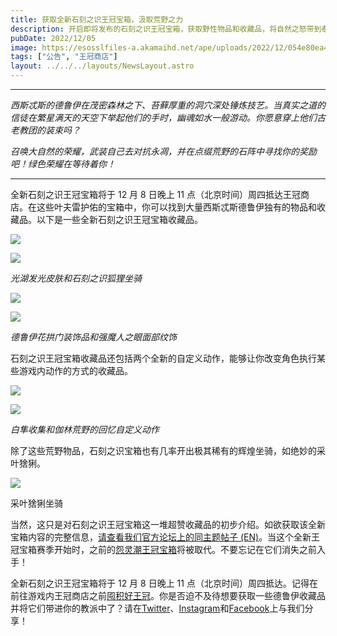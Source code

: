 ```yaml
---
title: 获取全新石刻之识王冠宝箱，汲取荒野之力
description: 开启即将发布的石刻之识王冠宝箱，获取野性物品和收藏品，将自然之怒带到泰姆瑞尔。
pubDate: 2022/12/05
image: https://esosslfiles-a.akamaihd.net/ape/uploads/2022/12/054e80ea4e27381b3b47b851c0accbc5.jpg
tags: ["公告", "王冠商店"]
layout: ../../../layouts/NewsLayout.astro
---
```


---

_西斯忒斯的德鲁伊在茂密森林之下、苔藓厚重的洞穴深处锤炼技艺。当真实之道的信徒在繁星满天的天空下举起他们的手时，幽魂如水一般游动。你愿意穿上他们古老教团的装束吗？_

_召唤大自然的荣耀，武装自己去对抗永凋，并在点缀荒野的石阵中寻找你的奖励吧！绿色荣耀在等待着你！_

---

全新石刻之识王冠宝箱将于 12 月 8 日晚上 11
点（北京时间）周四抵达王冠商店。在这些叶夫雷护佑的宝箱中，你可以找到大量西斯忒斯德鲁伊独有的物品和收藏品。以下是一些全新石刻之识王冠宝箱收藏品。

![](https://esosslfiles-a.akamaihd.net/ape/uploads/2022/12/4b9662bf1e5d19b513df8df7721023bc.jpg)

![](https://esosslfiles-a.akamaihd.net/ape/uploads/2022/12/c863e8ef8c2cdb934febe8e051f5a2b7.jpg)

<p class="text-gray-500 text-sm text-center"><i>光湖发光皮肤和石刻之识狐狸坐骑</i></p>

![](https://esosslfiles-a.akamaihd.net/ape/uploads/2022/12/43b2e74bbf1ade63f60f45f613556e6f.jpg)

![](https://esosslfiles-a.akamaihd.net/ape/uploads/2022/12/a9662a6da8f48b2e1161569d4ef45315.jpg)

<p class="text-gray-500 text-sm text-center"><i>德鲁伊花拱门装饰品和强魔人之眼面部纹饰</i></p>

石刻之识王冠宝箱收藏品还包括两个全新的自定义动作，能够让你改变角色执行某些游戏内动作的方式的收藏品。

![](https://esosslfiles-a.akamaihd.net/ape/uploads/2022/12/c8734e6c477db0214dc78d12275b5784.jpg)

![](https://esosslfiles-a.akamaihd.net/ape/uploads/2022/12/1d3969e919584725c70d76d40f35d880.jpg)

<p class="text-gray-500 text-sm text-center"><i>白隼收集和伽林荒野的回忆自定义动作</i></p>

除了这些荒野物品，石刻之识宝箱也有几率开出极其稀有的辉煌坐骑，如绝妙的采叶猞猁。

![](https://esosslfiles-a.akamaihd.net/ape/uploads/2022/12/3f90ddd87418e171405c0db2b9b75683.jpg)

<p class="text-gray-500 text-sm text-center">采叶猞猁坐骑</p>

当然，这只是对石刻之识王冠宝箱这一堆超赞收藏品的初步介绍。如欲获取该全新宝箱内容的完整信息，[请查看我们官方论坛上的同主题帖子 (EN)](https://forums.elderscrollsonline.com/en/discussion/623034/official-discussion-thread-for-become-empowered-by-the-wilds-with-the-new-stonelore-crown-crates)。当这个全新王冠宝箱赛季开始时，之前的[怨灵潮王冠宝箱](https://www.elderscrollsonline.com/cn/crownstore/category/38)将被取代。不要忘记在它们消失之前入手！

全新石刻之识王冠宝箱将于 12 月 8 日晚上 11
点（北京时间）周四抵达。记得在前往游戏内王冠商店之前[囤积好王冠](https://www.elderscrollsonline.com/cn/crowns)。你是否迫不及待想要获取一些德鲁伊收藏品并将它们带进你的教派中了？请在[Twitter](https://twitter.com/TESOnline)、[Instagram](https://www.instagram.com/elderscrollsonline/)和[Facebook](https://www.facebook.com/elderscrollsonline)上与我们分享！
